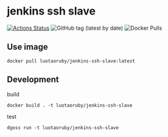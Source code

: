 # jenkins ssh slave

[![Actions Status](https://github.com/luotaoruby/jenkins-ssh-slave/workflows/tests/badge.svg)](https://github.com/luotaoruby/jenkins-ssh-slave/actions)
![GitHub tag (latest by date)](https://img.shields.io/github/v/tag/luotaoruby/jenkins-ssh-slave)
![Docker Pulls](https://img.shields.io/docker/pulls/luotaoruby/jenkins-ssh-slave)

## Use image

```
docker pull luotaoruby/jenkins-ssh-slave:latest
```

## Development

build

```
docker build . -t luotaoruby/jenkins-ssh-slave
```

test

```
dgoss run -t luotaoruby/jenkins-ssh-slave
```
